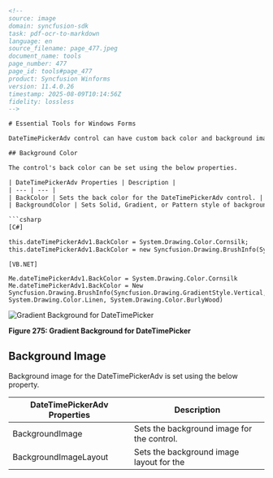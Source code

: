 ```html
<!--
source: image
domain: syncfusion-sdk
task: pdf-ocr-to-markdown
language: en
source_filename: page_477.jpeg
document_name: tools
page_number: 477
page_id: tools#page_477
product: Syncfusion Winforms
version: 11.4.0.26
timestamp: 2025-08-09T10:14:56Z
fidelity: lossless
-->

# Essential Tools for Windows Forms

DateTimePickerAdv control can have custom back color and background images using the properties discussed in this section.

## Background Color

The control's back color can be set using the below properties.

| DateTimePickerAdv Properties | Description |
| --- | --- |
| BackColor | Sets the back color for the DateTimePickerAdv control. |
| BackgroundColor | Sets Solid, Gradient, or Pattern style of background for the control. This property setting will override the BackColor property setting. |

```csharp
[C#]

this.dateTimePickerAdv1.BackColor = System.Drawing.Color.Cornsilk;
this.dateTimePickerAdv1.BackColor = new Syncfusion.Drawing.BrushInfo(Syncfusion.Drawing.GradientStyle.Vertical, System.Drawing.Color.Linen, System.Drawing.Color.BurlyWood);
```

```vbnet
[VB.NET]

Me.dateTimePickerAdv1.BackColor = System.Drawing.Color.Cornsilk
Me.dateTimePickerAdv1.BackColor = New Syncfusion.Drawing.BrushInfo(Syncfusion.Drawing.GradientStyle.Vertical, System.Drawing.Color.Linen, System.Drawing.Color.BurlyWood)
```

![Gradient Background for DateTimePicker](attachment:figure_275.png)

**Figure 275: Gradient Background for DateTimePicker**

## Background Image

Background image for the DateTimePickerAdv is set using the below property.

| DateTimePickerAdv Properties | Description |
| --- | --- |
| BackgroundImage | Sets the background image for the control. |
| BackgroundImageLayout | Sets the background image layout for the |

<!-- tags: [product, module, control, api, version] keywords: [DateTimePickerAdv, back color, background color, solid, gradient, pattern, background image, background image layout, WinForms, Syncfusion] -->
```